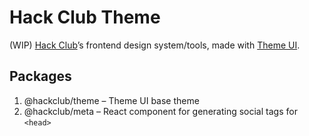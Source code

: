 # Hack Club Theme

(WIP) [Hack Club](https://hackclub.com)’s frontend design system/tools, made with [Theme UI](https://theme-ui.com).

## Packages

1. @hackclub/theme – Theme UI base theme
2. @hackclub/meta – React component for generating social tags for `<head>`
